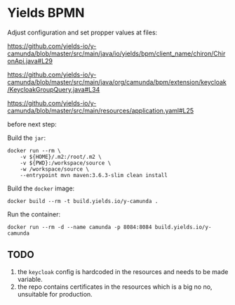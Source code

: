# Yields BPMN

Adjust configuration and set propper values at files:

https://github.com/yields-io/y-camunda/blob/master/src/main/java/io/yields/bpm/client_name/chiron/ChironApi.java#L29

https://github.com/yields-io/y-camunda/blob/master/src/main/java/org/camunda/bpm/extension/keycloak/KeycloakGroupQuery.java#L34

https://github.com/yields-io/y-camunda/blob/master/src/main/resources/application.yaml#L25

before next step:

Build the `jar`:
```
docker run --rm \
    -v ${HOME}/.m2:/root/.m2 \
    -v ${PWD}:/workspace/source \
    -w /workspace/source \
    --entrypoint mvn maven:3.6.3-slim clean install
```

Build the `docker` image:
```
docker build --rm -t build.yields.io/y-camunda .
```

Run the container:
```
docker run --rm -d --name camunda -p 8084:8084 build.yields.io/y-camunda
```

## TODO

1. the `keycloak` config is hardcoded in the resources and needs to be made variable.
2. the repo contains certificates in the resources which is a big no no, unsuitable for production.
